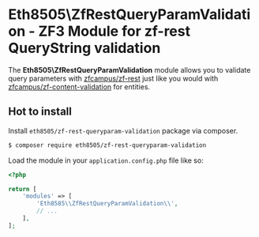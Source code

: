 # Eth8505\ZfRestQueryParamValidation - ZF3 Module for zf-rest QueryString validation
The **Eth8505\ZfRestQueryParamValidation** module allows you to validate query parameters with
[zfcampus/zf-rest](https://github.com/zfcampus/zf-rest) just like you would with 
[zfcampus/zf-content-validation](https://github.com/zfcampus/zf-content-validation) for entities.

## Hot to install

Install `eth8505/zf-rest-queryparam-validation` package via composer.

~~~bash
$ composer require eth8505/zf-rest-queryparam-validation
~~~

Load the module in your `application.config.php` file like so:

~~~php
<?php

return [
	'modules' => [
		'Eth8585\\ZfRestQueryParamValidation\\',
		// ...
	],
];
~~~
